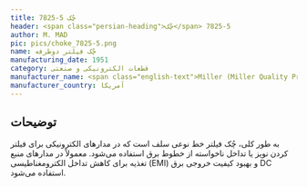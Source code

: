 ```yaml
---
title: 7825-5 چُک
header: <span class="persian-heading">چُک</span> 7825-5
author: M. MAD
pic: pics/choke_7825-5.png
name: چُک فیلتر دوطرفه
manufacturing_date: 1951
category: قطعات الکترونیکی و صنعتی
manufacturer_name: <span class="english-text">Miller (Miller Quality Product)</span>
manufacturer_country: آمریکا
---
```


<h2 class="fa-IR-explanation-header">توضیحات</h2>
<p>
به طور کلی، چُک فیلتر خط نوعی سلف است که در مدارهای الکترونیکی برای فیلتر کردن
نویز یا تداخل ناخواسته از خطوط برق استفاده می‌شود. معمولاً در مدارهای منبع
تغذیه برای کاهش تداخل الکترومغناطیسی
<span class="english-text">(EMI)</span>
و بهبود کیفیت خروجی برق
<span class="english-text">DC</span>
استفاده می‌شود.
</p>
